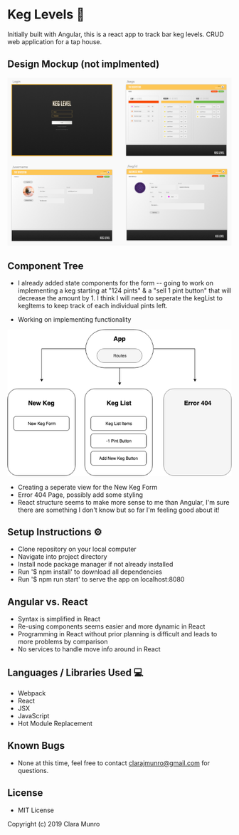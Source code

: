 # Keg Levels  :beers:

Initially built with Angular, this is a react app to track bar keg levels. CRUD web application for a tap house.


## Design Mockup (not implmented)
  <td><img src="/images/mockup.png"/></td>

## Component Tree

* I already added state components for the form -- going to work on implementing a keg starting at "124 pints" & a "sell 1 pint button" that will decrease the amount by 1. I think I will need to seperate the kegList to kegItems to keep track of each individual pints left.

* Working on implementing functionality

![Component-Tree](/images/Keg-Levels.png)

* Creating a seperate view for the New Keg Form
* Error 404 Page, possibly add some styling
* React structure seems to make more sense to me than Angular, I'm sure there are something I don't know but so far I'm feeling good about it!

## Setup Instructions :gear:

* Clone repository on your local computer
* Navigate into project directory
* Install node package manager if not already installed
* Run '$ npm install' to download all dependencies
* Run '$ npm run start' to serve the app on localhost:8080

## Angular vs. React

* Syntax is simplified in React
* Re-using components seems easier and more dynamic in React
* Programming in React without prior planning is difficult and leads to more problems by comparison
* No services to handle move info around in React

## Languages / Libraries Used   :computer:
* Webpack
* React
* JSX
* JavaScript
* Hot Module Replacement


## Known Bugs
* None at this time, feel free to contact clarajmunro@gmail.com for questions.

## License
* MIT License

Copyright (c) 2019 Clara Munro

